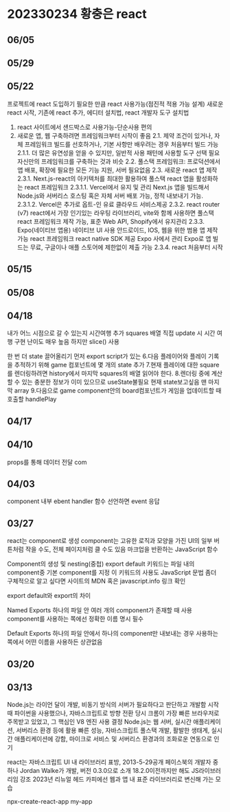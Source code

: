# 202330234 황충은 react
## 06/05

## 05/29
## 05/22
프로젝트에 react 도입하기
필요한 만큼 react 사용가능(점진적 적용 가능 설계)
새로운 react 시작, 기존에 react 추가, 에디터 설치법, react 개발자 도구 설치법
1. react 사이트에서 샌드박스로 사용가능-단순사용 편의
2. 새로운 앱, 웹 구축하려면 프레임워크부터 시작이 좋음
   2.1. 제약 조건이 있거나, 자체 프레임워크 빌드를 선호하거나, 기본 사항만 배우려는 경우 처음부터 빌드 가능
   2.1.1. 더 많은 유연성을 얻을 수 있지만, 일반적 사용 패턴에 사용할 도구 선택 필요
     자신만의 프레임워크를 구축하는 것과 비슷
   2.2. 풀스택 프레임워크: 프로덕션에서 앱 배포, 확장에 필요한 모든 기능 지원, 서버 필요없음
   2.3. 새로운 react 앱 제작
   2.3.1. Next.js-react의 아키텍처를 최대한 활용하여 풀스택 react 앱을 활성화하는 react 프레임워크
   2.3.1.1. Vercel에서 유지 및 관리 Next.js 앱을 빌드해서 Node.js와 서버리스 호스팅 혹은 자체 서버 배포 가능, 정적 내보내기 가능.
   2.3.1.2. Vercel은 추가로 옵트-인 유료 클라우드 서비스제공
   2.3.2. react router (v7) react에서 가장 인기있는 라우팅 라이브러리, vite와 함께 사용하면 풀스택 react 프레임워크 제작 가능, 표준 Web API, Shopify에서 유지관리
   2.3.3. Expo(네이티브 앱용)
     네이티브 UI 사용 안드로이드, IOS, 웹을 위한 범용 앱 제작 가능 react 프레임워크
     react native SDK 제공
     Expo 사에서 관리
     Expo로 앱 빌드는 무료, 구글이나 애플 스토어에 제한없이 제출 가능
   2.3.4. react 처음부터 시작
   
     
## 05/15
## 05/08
## 04/18
내가 어느 시점으로 갈 수 있는지 
시간여행 추가
squares 배열 직접 update 시 시간 여행 구현 난이도 매우 높음
하지만 slice() 사용

한 번 더 state 끌어올리기
먼저 export script가 있는
6.다음 플레이어와 플레이 기록을 추적하기 위해 game 컴포넌트에 몇 개의 state 추가
7.현재 플레이에 대한 square를 렌더링하려면 history에서 마지막 squares의 배열 읽어야 한다.
8.렌더링 중에 계산할 수 있는 충분한 정보가 이미 있으므로 useState불필요
현재 state보고싶음 맨 마지막 array
9.다음으로 game component안의 board컴포넌트가 게임을 업데이트할 때 호출할 handlePlay
## 04/17

## 04/10
props를 통해 데이터 전달
com

## 04/03
component 내부 ebent handler 함수 선언하면 event 응답

## 03/27
react는 component로 생성
component는 고유한 로직과 모양을 가진 UI의 일부
버튼처럼 작을 수도, 전체 페이지처럼 클 수도 있음
마크업을 반환하는 JavaScript 함수

Component의 생성 및 nesting(중첩)
export default 키워드는 파일 내의 component중 기본 component를 지정
이 키워드의 사용도 JavaScript 문법
좀더 구체적으로 알고 싶다면 사이트의 MDN 혹은 javascript.info 링크 확인

export default와 export의 차이

Named Exports
하나의 파일 안 여러 개의 component가 존재할 때 사용
component를 사용하는 쪽에선 정확한 이름 명시 필수

Default Exports
하나의 파일 안에서 하나의 component만 내보내는 경우
사용하는 쪽에서 어떤 이름을 사용하든 상관없음



## 03/20

## 03/13

Node.js는 라이언 달이 개발, 비동기 방식의 서버가 필요하다고 판단하고 개발함
시작 때 파이썬을 사용했으나, 자바스크립트로 방향 전환
당시 크롬이 가장 빠른 브라우저로 주목받고 있었고, 그 핵심인 V8 엔진 사용 결정
Node.js는 웹 서버, 실시간 애플리케이션, 서버리스 환경 등에 활용
빠른 성능, 자바스크립트 풀스택 개발, 활발한 생태계, 실시간 애플리케이션에 강함, 마이크로 서비스 및 서버리스 환경과의 조화로운 연동으로 인기

react는 자바스크립트 UI 내 라이브러리 표방, 2013-5-29공개
페이스북의 개발자 중 하나 Jordan Walke가 개발, 버전 0.3.0으로 소개
18.2.0이전까지만 해도 JS라이브러리임 강조
2023년 리뉴얼 헤드 카피에선 웹과 앱 내 표준 라이브러리로 변신해 가는 모습

npx-create-react-app my-app





